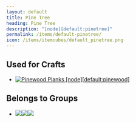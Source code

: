 ```yaml
---
layout: default
title: Pine Tree
heading: Pine Tree
description: "[node][default:pinetree]"
permalink: /items/default-pinetree/
icon: /items/itemcubes/default_pinetree.png
---
```



## Used for Crafts

<ul class="list-items clearfix">
    <li><a href="{{site.baseurl}}/items/default-pinewood/"><img src="{{site.baseurl}}/assets/img/items/itemcubes/default_pinewood.png" data-toggle="tooltip" title="Pinewood Planks [node][default:pinewood]"></a></li>
</ul>


## Belongs to Groups

<ul class="list-items clearfix">
    <li><a href="{{site.baseurl}}/items/group-tree/"><span class="item-group" data-toggle="tooltip" title="Group: Tree [group][tree]"><img src="{{site.baseurl}}/assets/img/items/itemcubes/default_jungletree.png"><img src="{{site.baseurl}}/assets/img/items/itemcubes/default_pinetree.png"><img src="{{site.baseurl}}/assets/img/items/itemcubes/default_tree.png"></span></a></li>
</ul>

